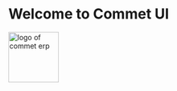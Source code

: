 # Welcome to Commet UI

<img width="100" height="100" src="https://avatars.githubusercontent.com/u/146710802?s=400&u=fc94c63ef8bd9ec1f7c5ec4ef64b5e371d86123e&v=4" alt="logo of commet erp"/>
